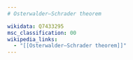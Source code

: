 ```yaml
---
# Osterwalder–Schrader theorem

wikidata: Q7433295
msc_classification: 00
wikipedia_links:
  - "[[Osterwalder–Schrader theorem]]"
---
```

